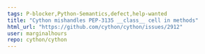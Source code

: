 ```yaml
---
tags: P-blocker,Python-Semantics,defect,help-wanted
title: "Cython mishandles PEP-3135 __class__ cell in methods"
html_url: "https://github.com/cython/cython/issues/2912"
user: marginalhours
repo: cython/cython
---
```


